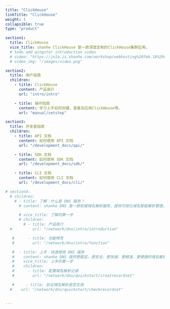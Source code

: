 ```yaml
---
title: "ClickHouse"
linkTitle: "ClickHouse"
weight: 1
collapsible: true
type: "product"

section1:
  title: ClickHouse
  vice_title: shanhe ClickHouse 是一款深度定制的ClickHouse集群应用。
  # todo add qingstor introduction video
  # video: "https://jn1a.is.shanhe.com/workshop/webhosting%20feb.16%20v3.mp4"
  # video_img: "/images/video.png"

section2:
  title: 用户指南
  children:
    - title: ClickHouse
      content: 产品简介
      url: "intro/intro"

    - title: 操作指南
      content: 学习上手如何创建、查看及应用ClickHouse等。
      url: "manual/setstep"

section3:
  title: 开发者指南
  children:
    - title: API 文档
      content: 如何使用 API 文档
      url: "/development_docs/api/"

    - title: SDK 文档
      content: 如何使用 SDK 文档
      url: "/development_docs/sdk/"

    - title: CLI 文档
      content: 如何使用 CLI 文档
      url: "/development_docs/cli/"

# section4:
  # children:
    # - title: 了解：什么是 DNS 服务？
      # content: shanhe DNS 是一款权威域名解析服务，提供可视化域名智能解析管理，并支持跟踪域名解析状态。

      # vice_title: 了解的第一步
      # children:
        # - title: 产品简介
  #         url: "/network/dns/intro/introduction"

   #      - title: 功能特性
   #        url: "/network/dns/intro/function"

   #  - title: 上手：快速使用 DNS 服务
   #    content: shanhe DNS 提供更稳定、更安全、更快速、更精准、更便捷的域名解析管理服务。
   #    vice_title: 上手的第一步
   #    children:
   #      - title: 配置域名解析记录
   #        url: "/network/dns/quickstart/creatrecordset"  

   #     - title: 验证域名解析是否生效
  #    url: "/network/dns/quickstart/checkrecordset" 
  
 
---
```


<!-- type: "product" 这个参数表明这是一个产品index页面 -->
<!-- section1 为产品index页面 主标题 副标题 video  video_img为视频图片  -->
<!-- section2 为产品index页面 第一个大块的用户文档配置  -->
<!-- section3 为产品index页面 第二个大块的开发者文档配置  -->
<!-- section4 为产品index页面 第三个大块的学习路径配置  -->